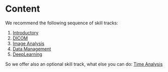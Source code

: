 # Content

We recommend the following sequence of skill tracks:
1. [Introductory](/notebooks/Introductory/)
2. [DICOM](/notebooks/DICOM/)
3. [Image Analysis](/notebooks/ImageAnalysis/)
4. [Data Management](/notebooks/DataManagement/)
5. [DeepLearning](/notebooks/DeepLearning/)

So we offer also an optional skill track, what else you can do: [Time Analysis](/notebooks/TimeAnalysis/)
